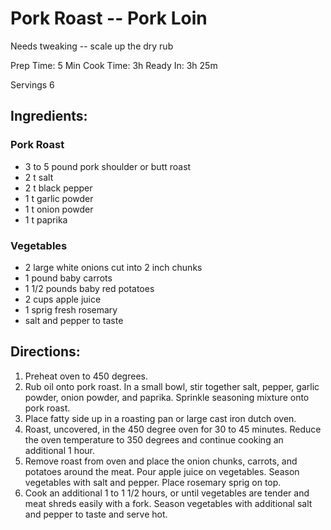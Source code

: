 # Pork Roast -- Pork Loin

  Needs tweaking -- scale up the dry rub


Prep Time: 5 Min
Cook Time: 3h
Ready In: 3h 25m

Servings 6

## Ingredients:

### Pork Roast
- 3 to 5 pound pork shoulder or butt roast
- 2 t salt
- 2 t black pepper
- 1 t garlic powder
- 1 t onion powder
- 1 t paprika

### Vegetables
- 2 large white onions cut into 2 inch chunks
- 1 pound baby carrots
- 1 1/2 pounds baby red potatoes
- 2 cups apple juice
- 1 sprig fresh rosemary
- salt and pepper to taste


## Directions:

1. Preheat oven to 450 degrees.
2. Rub oil onto pork roast. In a small bowl, stir together salt, pepper, garlic powder, onion powder, and paprika. Sprinkle seasoning mixture onto pork roast. 
3. Place fatty side up in a roasting pan or large cast iron dutch oven.
4. Roast, uncovered, in the 450 degree oven for 30 to 45 minutes. Reduce the oven temperature to 350 degrees and continue cooking an additional 1 hour.
5. Remove roast from oven and place the onion chunks, carrots, and potatoes around the meat. Pour apple juice on vegetables. Season vegetables with salt and pepper. Place rosemary sprig on top.
6. Cook an additional 1 to 1 1/2 hours, or until vegetables are tender and meat shreds easily with a fork. Season vegetables with additional salt and pepper to taste and serve hot.



